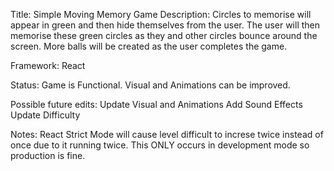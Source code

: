 Title: Simple Moving Memory Game
Description: Circles to memorise will appear in green and then hide themselves from the user. The user will then memorise these green circles as they and other circles bounce around the screen. More balls will be created as the user completes the game.

Framework: React

Status:
Game is Functional. Visual and Animations can be improved.

Possible future edits:
Update Visual and Animations
Add Sound Effects
Update Difficulty

Notes:
React Strict Mode will cause level difficult to increse twice instead of once due to it running twice. This ONLY occurs in development mode so production is fine.